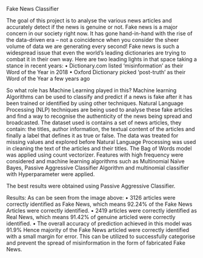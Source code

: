 Fake News Classifier

The goal of this project is to analyse the various news articles and accurately detect if the news is genuine or not.
Fake news is a major concern in our society right now. It has gone hand-in-hand with the rise of the data-driven era – not a coincidence when you consider the sheer volume of data we are generating every second!
Fake news is such a widespread issue that even the world’s leading dictionaries are trying to combat it in their own way. Here are two leading lights in that space taking a stance in recent years:
•	Dictionary.com listed ‘misinformation’ as their Word of the Year in 2018
•	Oxford Dictionary picked ‘post-truth’ as their Word of the Year a few years ago
 
So what role has Machine Learning played in this? Machine learning Algorithms can be used to classify and predict if a news is fake after it has been trained or identified by using other techniques. Natural Language Processing (NLP) techniques are being used to analyse these fake articles and find a way to recognise the authenticity of the news being spread and broadcasted.
The dataset used is contains a set of news articles, they contain: the titles, author information, the textual content of the articles and finally a label that defines it as true or false.
The data was treated for missing values and explored before Natural Language Processing was used in cleaning the text of the articles and their titles. The Bag of Words model was applied using count vectorizer. Features with high frequency were considered and machine learning algorithms such as Multinomial Naïve Bayes, Passive Aggressive Classifier Algorithm and multinomial classifier with Hyperparameter were applied.

The best results were obtained using Passive Aggressive Classifier.
 
Results:
As can be seen from the image above:
•	3126 articles were correctly identified as Fake News, which means 92.24% of the Fake News Articles were correctly identified.
•	2419 articles were correctly identified as Real News, which means 91.42% of genuine articled were correctly identified.
•	The overall accuracy of prediction achieved in this model was 91.9%
Hence majority of the Fake News articled were correctly identified with a small margin for error. This can be utilized to successfully categorise and prevent the spread of misinformation in the form of fabricated Fake News.


